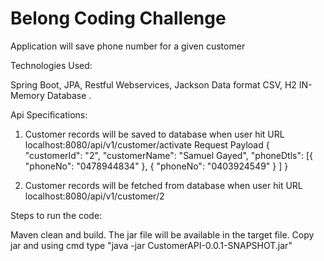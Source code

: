# Belong Coding Challenge

Application will  save phone number for a given customer

Technologies Used:

Spring Boot, JPA, Restful Webservices, Jackson Data format CSV, H2 IN-Memory Database .

Api Specifications:

1. Customer records will be saved to database when user hit URL localhost:8080/api/v1/customer/activate
Request Payload
{
	"customerId": "2",
	"customerName": "Samuel Gayed",
	"phoneDtls": [{
			"phoneNo": "0478944834"
		},
		{
			"phoneNo": "0403924549"
		}
	]
}


2. Customer records will be fetched from  database when user hit URL localhost:8080/api/v1/customer/2


Steps to run the code:

Maven  clean and build. 
The jar file will be available in the target file.
Copy jar and using cmd  type "java -jar CustomerAPI-0.0.1-SNAPSHOT.jar"

